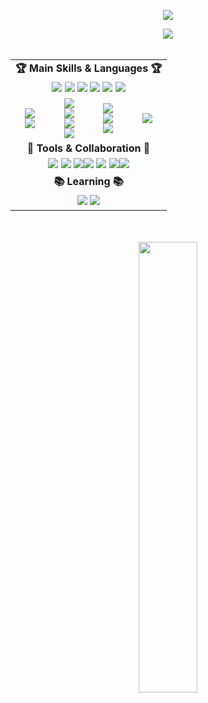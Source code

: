 

<p align='center' >
    <img src="https://capsule-render.vercel.app/api?type=rect&height=300&color=3897f0&text=Welcome%20to%20MOLT%20Github&fontColor=e8e8e8&fontSize=50&animation=twinkling"/>
  
</p>
<div align='center' width="100%">
    <img src="https://hitmeup-backend-593087166771.asia-northeast1.run.app/api/count/increment?url=https%3A%2F%2Fgithub.com%2FJJleem&title=hits&title_bg=3897F0&count_bg=212830&edge_flat=false"/>

</div>
<br/>

<div align='center' width="100%" >
<!--     <div width=40%>
    <b>📅 # Today's Visit 📅</b>
    <br/>
    <br/>
  <a href="https://hits.seeyoufarm.com"><img src="https://hits.seeyoufarm.com/api/count/incr/badge.svg?url=https%3A%2F%2Fgithub.com%2FJJleem&count_bg=%2310D6E9&title_bg=%23004BF3&icon=&icon_color=%23E7E7E7&title=hits&edge_flat=false"/></a>
    </div>
  <br/>
  <br/> -->
 

<table  cellpadding="6" widht="100%">
    <tr>
           <td align="center" colspan="4">
                   <b>🏆 Main Skills & Languages 🏆</b>
           </td>
    </tr>
  <tr>
    <td align="center" colspan="4">
      <img src="https://img.shields.io/badge/JavaScript-F7DF1E?style=flat-square&logo=JavaScript&logoColor=white"/>
      <img src="https://img.shields.io/badge/Typescript-3178C6?style=flat-square&logo=Typescript&logoColor=white"/>
      <img src="https://img.shields.io/badge/React-61DAFB?style=flat-square&logo=React&logoColor=white"/>
      <img src="https://img.shields.io/badge/Next.js-000000?style=flat-square&logo=nextdotjs&logoColor=white"/>
      <img src="https://img.shields.io/badge/Expo-000000?style=flat-square&logo=expo&logoColor=white"/>
      <img src="https://img.shields.io/badge/ReactNative-61DAFB?style=flat-square&logo=React&logoColor=white"/>
    </td>
  </tr>
  <tr>
    <td align="center">
      <img src="https://img.shields.io/badge/HTML5-E34F26?style=flat-square&logo=HTML5&logoColor=white"/><br/>
      <img src="https://img.shields.io/badge/Vite-646CFF?style=flat-square&logo=vite&logoColor=white"/><br/>
    </td>
    <td align="center">
      <img src="https://img.shields.io/badge/CSS3-1572B6?style=flat-square&logo=CSS3&logoColor=white"/><br/>
      <img src="https://img.shields.io/badge/SCSS-CC6699?style=flat-square&logo=sass&logoColor=white"/><br/>
      <img src="https://img.shields.io/badge/styledcomponents-DB7093?style=flat-square&logo=styledcomponents&logoColor=white"/><br/>
      <img src="https://img.shields.io/badge/tailwindcss-06B6D4?style=flat-square&logo=tailwindcss&logoColor=white"/>
    </td>
    <td align="center">
      <img src="https://img.shields.io/badge/Recoil-3578E5?style=flat-square&logo=recoil&logoColor=white"/><br/>
      <img src="https://img.shields.io/badge/Redux-764ABC?style=flat-square&logo=redux&logoColor=white"/><br/>
      <img src="https://img.shields.io/badge/reacthookform-FF4154?style=flat-square&logo=reacthookform&logoColor=white"/><br/>
    </td>
    <td align="center">
      <img src="https://img.shields.io/badge/Node.js-339933?style=flat-square&logo=nodedotjs&logoColor=white"/><br/>
    </td>
  </tr>
     <tr>
    <td align="center" colspan="4">
           <b>🚀 Tools & Collaboration 🚀</b>
    </td>
     </tr>
         <tr>
    <td align="center" colspan="4">
           <img src="https://img.shields.io/badge/Figma-F24E1E?style=flat-square&logo=figma&logoColor=white"/>  <img src="https://img.shields.io/badge/Git-F05032?style=flat-square&logo=git&logoColor=white"/>  <img src="https://img.shields.io/badge/Notion-000000?style=flat-square&logo=Notion&logoColor=white"/><img src="https://img.shields.io/badge/GitHub-000000?style=flat-square&logo=github&logoColor=white"/> <img src="https://img.shields.io/badge/Firebase-FFCA28?style=flat-square&logo=firebase&logoColor=white"/> <img src="https://img.shields.io/badge/Slack-4A154B?style=flat-square&logo=slack&logoColor=white"/><img src="https://img.shields.io/badge/Velog-20c997?style=flat-square&logo=velog&logoColor=white"/>
    </td>
     </tr>
        <td align="center" colspan="4">
           <b>📚 Learning 📚</b>
    </td>
      </tr>
         <tr>
    <td align="center" colspan="4">
           <img src="https://img.shields.io/badge/Python-3776AB?style=flat-square&logo=python&logoColor=white"/>  
           <img src="https://img.shields.io/badge/Django-092E20?style=flat-square&logo=django&logoColor=white"/>  
    </td>
     </tr>
</table>
</div>
    <br/>
    <br/>


   
<!-- <p>
    <div align="center">
    <b>✔ # Git-Hub Stats ✔</b>
    <br/>

</p> -->
<div align="center">
<a href="https://github.com/anuraghazra/github-readme-stats">
    <img src="https://github-readme-stats.vercel.app/api/top-langs/?username=JJleem&layout=donut&show_icons=true&theme=material-palenight&hide_border=true&bg_color=20232a&icon_color=58A6FF&text_color=fff&title_color=58A6FF&count_private=true&exclude_repo=Face-Transfer-Application" width=43% />
</a>  
</div>

<!-- <a href="https://github.com/anuraghazra/github-readme-stats">
  <img src="https://github-readme-stats.vercel.app/api?username=JJLEEM&show_icons=true&theme=material-palenight&hide_border=true&bg_color=20232a&icon_color=58A6FF&text_color=fff&title_color=58A6FF&count_private=true" width=56% />
</a>
<a href="https://github.com/ashutosh00710/github-readme-activity-graph">
    <img src="https://github-readme-activity-graph.vercel.app/graph?username=JJLEEM&theme=react-dark&bg_color=20232a&hide_border=true&line=58A6FF&color=58A6FF" width=100%/>
</a> -->


</a>

<br />

